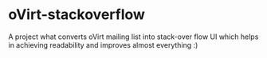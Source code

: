 # oVirt-stackoverflow
A project what converts oVirt mailing list into stack-over flow UI which helps in achieving readability and  improves almost everything :)  
